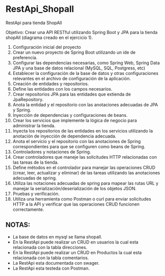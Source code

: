 # RestApi_Shopall
RestApi para tienda ShopAll

Objetivo: Crear una API RESTful utilizando Spring Boot y JPA para la tienda shopAll (diagrama creado en el ejercicio 1).

1. Configuración inicial del proyecto
1. Crear un nuevo proyecto de Spring Boot utilizando un ide de preferencia.
2. Configurar las dependencias necesarias, como Spring Web, Spring Data JPA y una
base de datos relacional (MySQL, SQL, Postgress, etc)
3. Establecer la configuración de la base de datos y otras configuraciones relevantes en
el archivo de configuración de la aplicación.
2. Creación de entidades y repositorios.
1. Define las entidades con los campos necesarios.
2. Crear repositorios JPA para las entidades que extienda de JpaRepository.
3. Anota la entidad y el repositorio con las anotaciones adecuadas de JPA y Spring.
3. Inyección de dependencias y configuraciones de beans.
1. Crear los servicios que implemente la lógica de negocio para administrar la tienda.
2. Inyecta los repositorios de las entidades en los servicios utilizando la anotación de
inyección de dependencia adecuada.
3. Anota el servicio y el repositorio con las anotaciones de Spring correspondientes para
que se configuren como beans de Spring.
4. Controladores y notaciones de Spring.
1. Crear controladores que maneje las solicitudes HTTP relacionadas con las tareas de
la tienda.
2. Define métodos en el controlador para manejar las operaciones CRUD (crear, leer,
actualizar y eliminar) de las tareas utilizando las anotaciones adecuadas de spring.
3. Utiliza las notaciones adecuadas de spring para mapear las rutas URL y manejar la
serialización/deserialización de los objetos JSON.
5. Pruebas y verificación.
1. Utiliza una herramienta como Postman o curl para enviar solicitudes HTTP a la API y
verificar que las operaciones CRUD funcionen correctamente.

## NOTAS:

- La base de datos en mysql se llama shopall.
- En la RestApi puede realizar un CRUD en usuarios la cual esta relacionada con la tabla direcciones.
- En la RestApi puede realizar un CRUD en Productos la cual esta relacionada con la tabla comentarios.
- La RestApi esta documentada con swager.
- La RestApi esta testeda con Postman.
